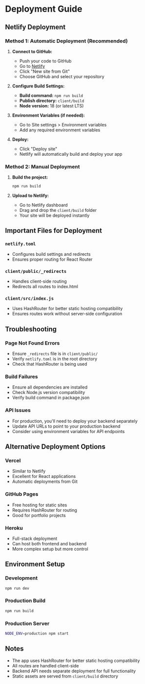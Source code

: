 # Deployment Guide

## Netlify Deployment

### Method 1: Automatic Deployment (Recommended)

1. **Connect to GitHub:**
   - Push your code to GitHub
   - Go to [Netlify](https://netlify.com)
   - Click "New site from Git"
   - Choose GitHub and select your repository

2. **Configure Build Settings:**
   - **Build command:** `npm run build`
   - **Publish directory:** `client/build`
   - **Node version:** 18 (or latest LTS)

3. **Environment Variables (if needed):**
   - Go to Site settings > Environment variables
   - Add any required environment variables

4. **Deploy:**
   - Click "Deploy site"
   - Netlify will automatically build and deploy your app

### Method 2: Manual Deployment

1. **Build the project:**
   ```bash
   npm run build
   ```

2. **Upload to Netlify:**
   - Go to Netlify dashboard
   - Drag and drop the `client/build` folder
   - Your site will be deployed instantly

## Important Files for Deployment

### `netlify.toml`
- Configures build settings and redirects
- Ensures proper routing for React Router

### `client/public/_redirects`
- Handles client-side routing
- Redirects all routes to index.html

### `client/src/index.js`
- Uses HashRouter for better static hosting compatibility
- Ensures routes work without server-side configuration

## Troubleshooting

### Page Not Found Errors
- Ensure `_redirects` file is in `client/public/`
- Verify `netlify.toml` is in the root directory
- Check that HashRouter is being used

### Build Failures
- Ensure all dependencies are installed
- Check Node.js version compatibility
- Verify build command in package.json

### API Issues
- For production, you'll need to deploy your backend separately
- Update API URLs to point to your production backend
- Consider using environment variables for API endpoints

## Alternative Deployment Options

### Vercel
- Similar to Netlify
- Excellent for React applications
- Automatic deployments from Git

### GitHub Pages
- Free hosting for static sites
- Requires HashRouter for routing
- Good for portfolio projects

### Heroku
- Full-stack deployment
- Can host both frontend and backend
- More complex setup but more control

## Environment Setup

### Development
```bash
npm run dev
```

### Production Build
```bash
npm run build
```

### Production Server
```bash
NODE_ENV=production npm start
```

## Notes

- The app uses HashRouter for better static hosting compatibility
- All routes are handled client-side
- Backend API needs separate deployment for full functionality
- Static assets are served from `client/build` directory 